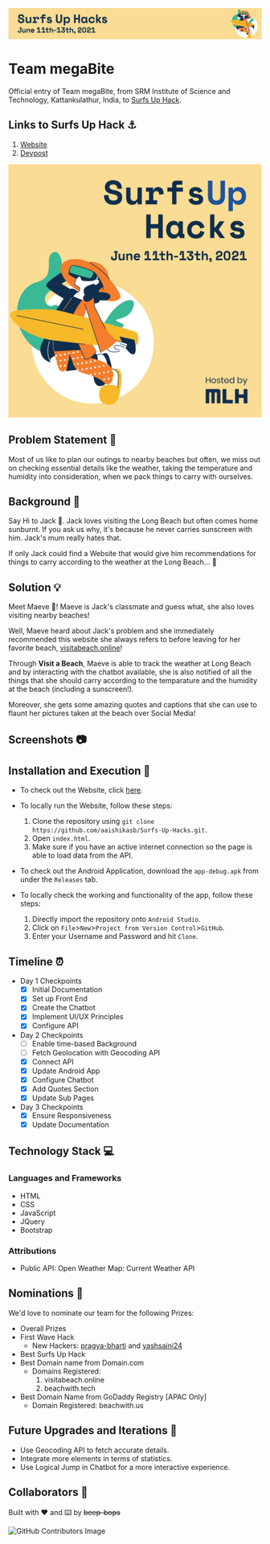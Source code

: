 ![Banner](assets/repository/banner.png)
# Team megaBite
Official entry of Team megaBite, from SRM Institute of Science and Technology, Kattankulathur, India, to [Surfs Up Hack](https://surfsuphacks.devpost.com/).

## Links to Surfs Up Hack ⚓
1. [Website](https://organize.mlh.io/participants/events/6800-surfs-up-hacks)
2. [Devpost](https://surfsuphacks.devpost.com/)

![Image](assets/repository/original.png)

## Problem Statement 🚧

Most of us like to plan our outings to nearby beaches but often, we miss out on checking essential details like the weather, taking the temperature and humidity into consideration, when we pack things to carry with ourselves.

## Background 📖

Say Hi to Jack 👦. Jack loves visiting the Long Beach but often comes home sunburnt. If you ask us why, it's because he never carries sunscreen with him. Jack's mum really hates that.

If only Jack could find a Website that would give him recommendations for things to carry according to the weather at the Long Beach... 🤔

## Solution 💡
Meet Maeve 👧! Maeve is Jack's classmate and guess what, she also loves visiting nearby beaches!

Well, Maeve heard about Jack's problem and she immediately recommended this website she always refers to before leaving for her favorite beach, [visitabeach.online](http://www.visitabeach.netlify.app)!

Through **Visit a Beach**, Maeve is able to track the weather at Long Beach and by interacting with the chatbot available, she is also notified of all the things that she should carry according to the temparature and the humidity at the beach (including a sunscreen!).

Moreover, she gets some amazing quotes and captions that she can use to flaunt her pictures taken at the beach over Social Media!

## Screenshots 📷

## Installation and Execution 🔧
 - To check out the Website, click [here](https://www.visitabeach.netlify.app).
 - To locally run the Website, follow these steps:
   1. Clone the repository using `git clone https://github.com/aaishikasb/Surfs-Up-Hacks.git`.
   2. Open `index.html`.
   3. Make sure if you have an active internet connection so the page is able to load data from the API.

 - To check out the Android Application, download the `app-debug.apk` from under the `Releases` tab.
 - To locally check the working and functionality of the app, follow these steps:
   1. Directly import the repository onto `Android Studio`.
   2. Click on `File`>`New`>`Project from Version Control`>`GitHub`.
   3. Enter your Username and Password and hit `Clone`.

## Timeline ⏰
 - Day 1 Checkpoints
   - [x] Initial Documentation
   - [x] Set up Front End
   - [x] Create the Chatbot
   - [x] Implement UI/UX Principles
   - [x] Configure API
 - Day 2 Checkpoints
   - [ ] Enable time-based Background
   - [ ] Fetch Geolocation with Geocoding API
   - [x] Connect API
   - [x] Update Android App
   - [x] Configure Chatbot
   - [x] Add Quotes Section
   - [x] Update Sub Pages
 - Day 3 Checkpoints
   - [x] Ensure Responsiveness
   - [x] Update Documentation

## Technology Stack 💻
### Languages and Frameworks
 - HTML
 - CSS
 - JavaScript
 - JQuery
 - Bootstrap

### Attributions
  - Public API: Open Weather Map: Current Weather API

## Nominations 🤝
We'd love to nominate our team for the following Prizes:
 - Overall Prizes
 - First Wave Hack
   - New Hackers: [pragya-bharti](https://www.github.com/pragya-bharti) and [yashsaini24](https://www.github.com/yashsaini24)
 - Best Surfs Up Hack
 - Best Domain name from Domain.com
   - Domains Registered:
     1. visitabeach.online
     2. beachwith.tech
 - Best Domain Name from GoDaddy Registry [APAC Only]
   - Domain Registered: beachwith.us

## Future Upgrades and Iterations 🐬
  - Use Geocoding API to fetch accurate details.
  - Integrate more elements in terms of statistics.
  - Use Logical Jump in Chatbot for a more interactive experience.

## Collaborators 🤖
Built with ❤️ and ⌨️ by ~~beep-bops~~

![GitHub Contributors Image](https://contrib.rocks/image?repo=aaishikasb/Surfs-Up-Hacks)
